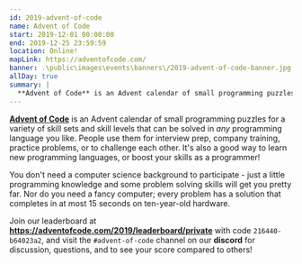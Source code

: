 ```yaml
---
id: 2019-advent-of-code
name: Advent of Code
start: 2019-12-01 00:00:00
end: 2019-12-25 23:59:59
location: Online!
mapLink: https://adventofcode.com/
banner: .\public\images\events\banners\/2019-advent-of-code-banner.jpg
allDay: true
summary: |
  **Advent of Code** is an Advent calendar of small programming puzzles for a variety of skill sets and skill levels that can be solved in any programming language you like. Join our leaderboard & take part with other members of HackSoc!
---
```


[**Advent of Code**](https://adventofcode.com/2019) is an Advent calendar of small programming puzzles for a variety of skill sets and skill levels that can be solved in *any* programming language you like. People use them for interview prep, company training,  practice problems, or to challenge each other. It's also a good way to learn new programming languages, or boost your skills as a programmer!

You don't need a computer science background to participate - just a little programming knowledge and some problem solving skills will get you pretty far. Nor do you need a fancy computer; every problem has a solution that completes in at most 15 seconds on ten-year-old hardware.

Join our leaderboard at **https://adventofcode.com/2019/leaderboard/private** with code `216440-b64023a2`, and visit the `#advent-of-code` channel on our **discord** for discussion, questions, and to see your score compared to others!